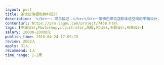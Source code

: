 ```yaml
---                
layout: post       
title: 茶饮店海报和物料设计           
description: '</br>一、项目描述：</br></br>一家特色茶饮店和体验空间的平面设计，包含物料、海报、产品包装的设计，以平面为主。已经有确定的vi规范和品牌风格，在此基础上做延伸设计即可。</br></br>二、人员要求：</br></br>1、有成熟的设计经验</br>2、具有较高的审美格调</br>3、关注市场，了解同类产品</br>4、良好的沟通能力和契约精神</br>'     
contenturl: https://pro.lagou.com/project/7468.html      
tags: [平面设计,Photoshop,illustrator,海报,VI设计,专题设计,形象设计]            
salary: 10000-20000元          
publish_time: 2018-04-24 17:09:13         
review: 2662人                   
apply: 31人                   
recommend: 1人                   
time_range: 1-2周              
---                 
```

